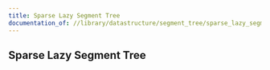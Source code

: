 ```yaml
---
title: Sparse Lazy Segment Tree
documentation_of: //library/datastructure/segment_tree/sparse_lazy_segment_tree.hpp
---
```

## Sparse Lazy Segment Tree